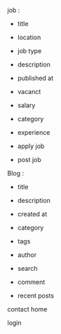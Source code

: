 job :
   - title
   - location
   - job type
   - description
   - published at
   - vacanct
   - salary
   - category
   - experience


   - apply job
   - post job

Blog :
   - title
   - description
   - created at
   - category
   - tags
   - author

   - search
   - comment
   - recent posts


contact
home


login